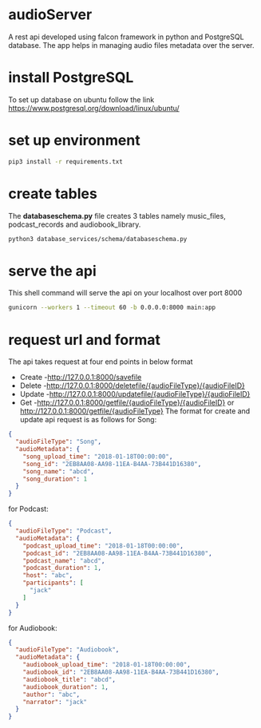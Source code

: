 # audioServer
A rest api developed using falcon framework in python and PostgreSQL database. The app helps in managing audio files metadata over the server.
# install PostgreSQL
To set up database on ubuntu follow the link https://www.postgresql.org/download/linux/ubuntu/ 
# set up environment
```bash
pip3 install -r requirements.txt
```
# create tables 
The **databaseschema.py** file creates 3 tables namely music_files, podcast_records and audiobook_library. 
```bash
python3 database_services/schema/databaseschema.py
```
# serve the api
This shell command will serve the api on your localhost over port 8000
```bash
gunicorn --workers 1 --timeout 60 -b 0.0.0.0:8000 main:app
```
# request url and format
The api takes request at four end points in below format
* Create -http://127.0.0.1:8000/savefile
* Delete -http://127.0.0.1:8000/deletefile/{audioFileType}/{audioFileID}
* Update -http://127.0.0.1:8000/updatefile/{audioFileType}/{audioFileID}
* Get -http://127.0.0.1:8000/getfile/{audioFileType}/{audioFileID} or http://127.0.0.1:8000/getfile/{audioFileType}
The format for create and update api request is as follows
for Song:
```json
{
  "audioFileType": "Song",
  "audioMetadata": {
    "song_upload_time": "2018-01-18T00:00:00",
    "song_id": "2EB8AA08-AA98-11EA-B4AA-73B441D16380",
    "song_name": "abcd",
    "song_duration": 1
  }
}
```
for Podcast:
```json
{
  "audioFileType": "Podcast",
  "audioMetadata": {
    "podcast_upload_time": "2018-01-18T00:00:00",
    "podcast_id": "2EB8AA08-AA98-11EA-B4AA-73B441D16380",
    "podcast_name": "abcd",
    "podcast_duration": 1,
    "host": "abc",
    "participants": [
      "jack"
    ]
  }
}
```
for Audiobook:
```json
{
  "audioFileType": "Audiobook",
  "audioMetadata": {
    "audiobook_upload_time": "2018-01-18T00:00:00",
    "audiobook_id": "2EB8AA08-AA98-11EA-B4AA-73B441D16380",
    "audiobook_title": "abcd",
    "audiobook_duration": 1,
    "author": "abc",
    "narrator": "jack"
  }
}
```
